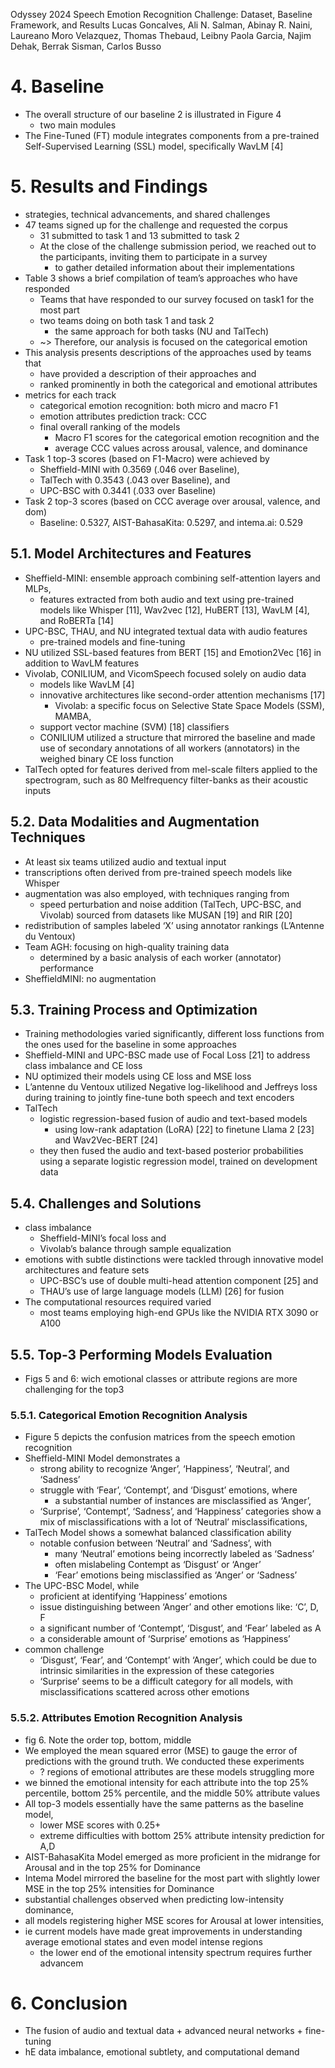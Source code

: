 Odyssey 2024 Speech Emotion Recognition Challenge:
  Dataset, Baseline Framework, and Results
Lucas Goncalves, Ali N. Salman, Abinay R. Naini, Laureano Moro Velazquez,
  Thomas Thebaud, Leibny Paola Garcia, Najim Dehak, Berrak Sisman, Carlos Busso

# 4. Baseline

* The overall structure of our baseline 2 is illustrated in Figure 4
  * two main modules
* The Fine-Tuned (FT) module integrates components from a pre-trained
  Self-Supervised Learning (SSL) model, specifically WavLM [4]

# 5. Results and Findings

* strategies, technical advancements, and shared challenges
* 47 teams signed up for the challenge and requested the corpus
  * 31 submitted to task 1 and 13 submitted to task 2
  * At the close of the challenge submission period, we reached out to the
    participants, inviting them to participate in a survey
    * to gather detailed information about their implementations
* Table 3 shows a brief compilation of team’s approaches who have responded
  * Teams that have responded to our survey focused on task1 for the most part
  * two teams doing on both task 1 and task 2
    * the same approach for both tasks (NU and TalTech)
  * ~> Therefore, our analysis is focused on the categorical emotion
* This analysis presents descriptions of the approaches used by teams that
  * have provided a description of their approaches and
  * ranked prominently in both the categorical and emotional attributes
* metrics for each track
  * categorical emotion recognition: both micro and macro F1
  * emotion attributes prediction track: CCC
  * final overall ranking of the models
    * Macro F1 scores for the categorical emotion recognition and the
    * average CCC values across arousal, valence, and dominance
* Task 1 top-3 scores (based on F1-Macro) were achieved by
  * Sheffield-MINI with 0.3569 (.046 over Baseline),
  * TalTech with 0.3543 (.043 over Baseline), and
  * UPC-BSC with 0.3441 (.033 over Baseline)
* Task 2 top-3 scores (based on CCC average over arousal, valence, and dom)
  * Baseline: 0.5327, AIST-BahasaKita: 0.5297, and intema.ai: 0.529

## 5.1. Model Architectures and Features

* Sheffield-MINI: ensemble approach combining self-attention layers and MLPs,
  * features extracted from both audio and text using pre-trained models like
    Whisper [11], Wav2vec [12], HuBERT [13], WavLM [4], and RoBERTa [14]
* UPC-BSC, THAU, and NU integrated textual data with audio features
  * pre-trained models and fine-tuning
* NU utilized SSL-based features from BERT [15] and Emotion2Vec [16] in
  addition to WavLM features
* Vivolab, CONILIUM, and VicomSpeech focused solely on audio data
  * models like WavLM [4]
  * innovative architectures like second-order attention mechanisms [17]
    * Vivolab: a specific focus on Selective State Space Models (SSM), MAMBA,
  * support vector machine (SVM) [18] classifiers
  * CONILIUM utilized a structure that mirrored the baseline and made use of
    secondary annotations of all workers (annotators)
    in the weighed binary CE loss function
* TalTech opted for features derived from mel-scale filters applied to the
  spectrogram, such as 80 Melfrequency filter-banks as their acoustic inputs

## 5.2. Data Modalities and Augmentation Techniques

* At least six teams utilized audio and textual input
* transcriptions often derived from pre-trained speech models like Whisper
* augmentation was also employed, with techniques ranging from
  * speed perturbation and noise addition (TalTech, UPC-BSC, and Vivolab)
    sourced from datasets like MUSAN [19] and RIR [20]
* redistribution of samples labeled ‘X’ using annotator rankings
  (L’Antenne du Ventoux)
* Team AGH: focusing on high-quality training data
  * determined by a basic analysis of each worker (annotator) performance
* SheffieldMINI: no augmentation

## 5.3. Training Process and Optimization

* Training methodologies varied significantly, different loss functions from
  the ones used for the baseline in some approaches
* Sheffield-MINI and UPC-BSC made use of Focal Loss [21]
  to address class imbalance and CE loss
* NU optimized their models using CE loss and MSE loss
* L’antenne du Ventoux utilized Negative log-likelihood and Jeffreys loss
  during training to jointly fine-tune both speech and text encoders
* TalTech
  * logistic regression-based fusion of audio and text-based models
    * using low-rank adaptation (LoRA) [22] to
      finetune Llama 2 [23] and Wav2Vec-BERT [24]
  * they then fused the audio and text-based posterior probabilities using a
    separate logistic regression model, trained on development data

## 5.4. Challenges and Solutions

* class imbalance
  * Sheffield-MINI’s focal loss and
  * Vivolab’s balance through sample equalization
* emotions with subtle distinctions were tackled through
  innovative model architectures and feature sets
  * UPC-BSC’s use of double multi-head attention component [25] and
  * THAU’s use of large language models (LLM) [26] for fusion
* The computational resources required varied
  * most teams employing high-end GPUs like the NVIDIA RTX 3090 or A100

## 5.5. Top-3 Performing Models Evaluation

* Figs 5 and 6:
  wich emotional classes or attribute regions are more challenging for the top3

### 5.5.1. Categorical Emotion Recognition Analysis

* Figure 5 depicts the confusion matrices from the speech emotion recognition
* Sheffield-MINI Model demonstrates a
  * strong ability to recognize ‘Anger’, ‘Happiness’, ‘Neutral’, and ‘Sadness’
  * struggle with ‘Fear’, ‘Contempt’, and ‘Disgust’ emotions, where
    * a substantial number of instances are misclassified as ‘Anger’,
  * ‘Surprise’, ‘Contempt’, ‘Sadness’, and ‘Happiness’ categories show
    a mix of misclassifications with a lot of ‘Neutral’ misclassifications,
* TalTech Model shows a somewhat balanced classification ability
  * notable confusion between ‘Neutral’ and ‘Sadness’, with
    * many ‘Neutral’ emotions being incorrectly labeled as ‘Sadness’
    * often mislabeling Contempt as ‘Disgust’ or ‘Anger’
    * ‘Fear’ emotions being misclassified as ‘Anger’ or ‘Sadness’
* The UPC-BSC Model, while
  * proficient at identifying ‘Happiness’ emotions
  * issue distinguishing between ‘Anger’ and other emotions like: ‘C’, D, F
  * a significant number of ‘Contempt’, ‘Disgust’, and ‘Fear’ labeled as A
  * a considerable amount of ‘Surprise’ emotions as ‘Happiness’
* common challenge
  * ‘Disgust’, ‘Fear’, and ‘Contempt’ with ‘Anger’, which could be due to
    intrinsic similarities in the expression of these categories
  * ‘Surprise’ seems to be a difficult category for all models, with
    misclassifications scattered across other emotions

### 5.5.2. Attributes Emotion Recognition Analysis

* fig 6.  Note the order top, bottom, middle
* We employed the mean squared error (MSE) to gauge the error of predictions
  with the ground truth. We conducted these experiments
  * ? regions of emotional attributes are these models struggling more
* we binned the emotional intensity for each attribute into the top 25%
  percentile, bottom 25% percentile, and the middle 50% attribute values
* All top-3 models essentially have the same patterns as the baseline model,
  * lower MSE scores with 0.25+
  * extreme difficulties with bottom 25% attribute intensity prediction for A,D
* AIST-BahasaKita Model emerged as more proficient
  in the midrange for Arousal and in the top 25% for Dominance
* Intema Model mirrored the baseline for the most part with
  slightly lower MSE in the top 25% intensities for Dominance
* substantial challenges observed when predicting low-intensity dominance,
* all models registering higher MSE scores for Arousal at lower intensities,
* ie current models have made great improvements in understanding average
  emotional states and even model intense regions
  * the lower end of the emotional intensity spectrum requires further advancem

# 6. Conclusion

* The fusion of audio and textual data + advanced neural networks + fine-tuning
* hE data imbalance, emotional subtlety, and computational demand
